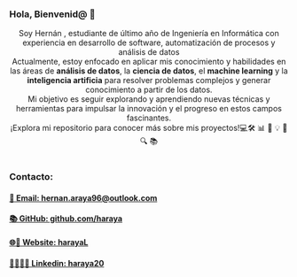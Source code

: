 ### Hola, Bienvenid@ 👋
<p style="text-align: center;">
Soy Hernán , estudiante de último año de Ingeniería en Informática con experiencia en desarrollo de software, automatización de procesos y análisis de datos <br>
Actualmente, estoy enfocado en aplicar mis conocimiento y  habilidades en las áreas  de
<strong>análisis de datos</strong>, la <strong>ciencia de datos</strong>, el <strong>machine learning</strong> y la <strong>inteligencia artificia</strong> para resolver problemas complejos y generar conocimiento a partir de los datos.  <br>
Mi objetivo es seguir explorando y aprendiendo nuevas técnicas y herramientas para impulsar la innovación y el progreso en estos campos fascinantes. 
<br>¡Explora mi repositorio para conocer más sobre mis proyectos!💻🛠️ 📊 🧠 💡 🚀 🔍 📚 
<br><br>
 </p>

### Contacto:
<h4>
     <a href="mailto:hernan.araya96@outlook.com" style="text-align: center;">
     📧 Email: hernan.araya96@outlook.com
     </a>
</h4>
<h4>
     <a href="https://github.com/haraya" style="text-align: center;">
     📚 GitHub: github.com/haraya
     </a>
</h4>
<h4>
     <a href="https://hdesarrollocr.com/" style="text-align: center;">
     🌐🚀 Website: harayaL
     </a>
</h4>
<h4>
     <a href="https://www.linkedin.com/in/haraya20/" style="text-align: center;">
     💼🧑🏻‍💻 Linkedin: haraya20
     </a>
</h4>



